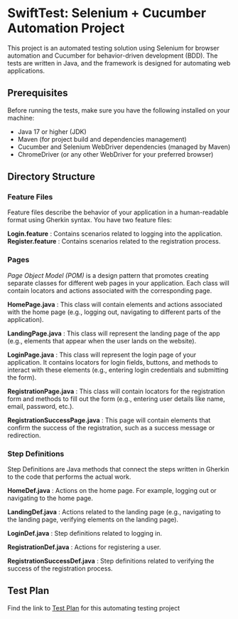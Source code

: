 # SwiftTest: Selenium + Cucumber Automation Project
This project is an automated testing solution using Selenium for browser automation and Cucumber for behavior-driven development (BDD). The tests are written in Java, and the framework is designed for automating web applications.

## Prerequisites
Before running the tests, make sure you have the following installed on your machine:

- Java 17 or higher (JDK)
- Maven (for project build and dependencies management)
- Cucumber and Selenium WebDriver dependencies (managed by Maven)
- ChromeDriver (or any other WebDriver for your preferred browser)

## Directory Structure
### Feature Files
Feature files describe the behavior of your application in a human-readable format using Gherkin syntax. You have two feature files:

**Login.feature** : Contains scenarios related to logging into the application.
**Register.feature** : Contains scenarios related to the registration process.

### Pages
_Page Object Model (POM)_ is a design pattern that promotes creating separate classes for different web pages in your application. Each class will contain locators and actions associated with the corresponding page.

**HomePage.java** : This class will contain elements and actions associated with the home page (e.g., logging out, navigating to different parts of the application).

**LandingPage.java** : This class will represent the landing page of the app (e.g., elements that appear when the user lands on the website).

**LoginPage.java** : This class will represent the login page of your application. It contains locators for login fields, buttons, and methods to interact with these elements (e.g., entering login credentials and submitting the form).

**RegistrationPage.java** : This class will contain locators for the registration form and methods to fill out the form (e.g., entering user details like name, email, password, etc.).

**RegistrationSuccessPage.java** : This page will contain elements that confirm the success of the registration, such as a success message or redirection.

### Step Definitions
Step Definitions are Java methods that connect the steps written in Gherkin to the code that performs the actual work.

**HomeDef.java** : Actions on the home page. For example, logging out or navigating to the home page.

**LandingDef.java** : Actions related to the landing page (e.g., navigating to the landing page, verifying elements on the landing page).

**LoginDef.java** : Step definitions related to logging in.

**RegistrationDef.java** : Actions for registering a user.

**RegistrationSuccessDef.java** : Step definitions related to verifying the success of the registration process.

## Test Plan
Find the link to [Test Plan](https://docs.google.com/document/d/15E2O3wQNZdPIkhb0909jZ4Nb5MdjKhhP/edit?usp=sharing&ouid=110988488652453296560&rtpof=true&sd=true) for this automating testing project 
